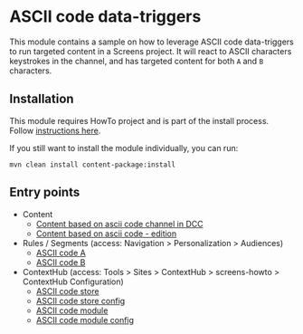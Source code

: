 ASCII code data-triggers
========================

This module contains a sample on how to leverage ASCII code data-triggers to run targeted content in a Screens project.
It will react to ASCII characters keystrokes in the channel, and has targeted content for both `A` and `B` characters.

Installation
------------

This module requires HowTo project and is part of the install process. Follow [instructions here](../../README.md).

If you still want to install the module individually, you can run:

```
mvn clean install content-package:install
```

Entry points
------------

+ Content
    + [Content based on ascii code channel in DCC](http://localhost:4502/screens.html/content/screens/screens-howto/channels/data-trigger-asciicodes)
    + [Content based on ascii code - edition](http://localhost:4502/editor.html/content/screens/screens-howto/channels/data-trigger-asciicodes/channel.edit.html)
+ Rules / Segments (access: Navigation > Personalization > Audiences)
    + [ASCII code A](http://localhost:4502/editor.html/etc/segmentation/screens-howto/screens-howto-ascii-a.html)
    + [ASCII code B](http://localhost:4502/editor.html/etc/segmentation/screens-howto/screens-howto-ascii-b.html)
+ ContextHub (access: Tools > Sites > ContextHub > screens-howto > ContextHub Configuration)
    + [ASCII code store](http://localhost:4502/etc/cloudsettings/screens-howto/contexthub.html)
    + [ASCII code store config](http://localhost:4502/etc/cloudsettings/screens-howto/contexthub/asciicodes.edit.html)
    + [ASCII code module](http://localhost:4502/etc/cloudsettings/screens-howto/contexthub/ui.html)
    + [ASCII code module config](http://localhost:4502/etc/cloudsettings/screens-howto/contexthub/ui/asciicodes.edit.html)  
